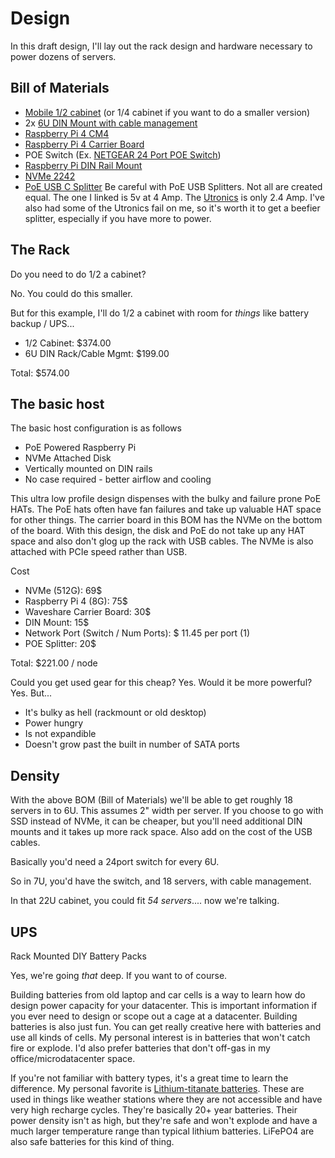# Design

In this draft design, I'll lay out the rack design and hardware necessary to power dozens of servers. 

## Bill of Materials
- [Mobile 1/2 cabinet](https://www.amazon.com/NavePoint-Server-Cabinet-Casters-Shelves/dp/B01I48EJOW/) (or 1/4 cabinet if you want to do a smaller version)
- 2x [6U DIN Mount with cable management](https://www.amazon.com/Rackmount-Din-Rail-Panel-6U/dp/B00SG3PGWK/)
- [Raspberry Pi 4 CM4](https://www.adafruit.com/product/4564)
- [Raspberry Pi 4 Carrier Board](https://www.waveshare.com/cm4-io-base-b.htm)
- POE Switch (Ex. [NETGEAR 24 Port POE Switch](https://www.amazon.com/NETGEAR-24-Port-Gigabit-Ethernet-Unmanaged/dp/B07Z8P4ZPW/))
- [Raspberry Pi DIN Rail Mount](https://www.amazon.com/Winford-Engineering-Raspberry-L-Bracket-Compliant/dp/B083YSWYW1/)
- [NVMe 2242](https://www.amazon.com/Sabrent-DRAM-Less-Internal-Performance-SB-1342-512/dp/B07XVR1KKR/)
- [PoE USB C Splitter](https://www.amazon.com/dp/B0CHW5K5F4) Be careful with PoE USB Splitters. Not all are created equal. The one I linked is 5v at 4 Amp. The [Utronics](https://www.amazon.com/UCTRONICS-PoE-Splitter-USB-C-Compliant/dp/B087F4QCTR/) is only 2.4 Amp. I've also had some of the Utronics fail on me, so it's worth it to get a beefier splitter, especially if you have more to power. 


## The Rack

Do you need to do 1/2 a cabinet?

No. You could do this smaller.

But for this example, I'll do 1/2 a cabinet with room for *things* like battery backup / UPS...


- 1/2 Cabinet: $374.00
- 6U DIN Rack/Cable Mgmt: $199.00

Total: $574.00

## The basic host
The basic host configuration is as follows
- PoE Powered Raspberry Pi
- NVMe Attached Disk
- Vertically mounted on DIN rails
- No case required - better airflow and cooling

This ultra low profile design dispenses with the bulky and failure prone PoE HATs. The PoE hats often have fan failures and take up valuable HAT space for other things. The carrier board in this BOM has the NVMe on the bottom of the board. With this design, the disk and PoE do not take up any HAT space and also don't glog up the rack with USB cables. The NVMe is also attached with PCIe speed rather than USB. 

Cost
- NVMe (512G): 69$
- Raspberry Pi 4 (8G): 75$
- Waveshare Carrier Board: 30$
- DIN Mount: 15$
- Network Port (Switch / Num Ports): $ 11.45 per port (1)
- POE Splitter: 20$

Total: $221.00 / node

Could you get used gear for this cheap? Yes. Would it be more powerful? Yes. But...
- It's bulky as hell (rackmount or old desktop)
- Power hungry
- Is not expandible
- Doesn't grow past the built in number of SATA ports


## Density
With the above BOM (Bill of Materials) we'll be able to get roughly 18 servers in to 6U. This assumes 2" width per server. If you choose to go with SSD instead of NVMe, it can be cheaper, but you'll need additional DIN mounts and it takes up more rack space. Also add on the cost of the USB cables. 

Basically you'd need a 24port switch for every 6U. 

So in 7U, you'd have the switch, and 18 servers, with cable management. 

In that 22U cabinet, you could fit *54 servers*.... now we're talking.

## UPS
Rack Mounted DIY Battery Packs

Yes, we're going _that_ deep. If you want to of course. 

Building batteries from old laptop and car cells is a way to learn how do design power capacity for your datacenter. This is important information if you ever need to design or scope out a cage at a datacenter. Building batteries is also just fun. You can get really creative here with batteries and use all kinds of cells. My personal interest is in batteries that won't catch fire or explode. I'd also prefer batteries that don't off-gas in my office/microdatacenter space. 

If you're not familiar with battery types, it's a great time to learn the difference. My personal favorite is [Lithium-titanate batteries](https://en.wikipedia.org/wiki/Lithium-titanate_battery). These are used in things like weather stations where they are not accessible and have very high recharge cycles. They're basically 20+ year batteries. Their power density isn't as high, but they're safe and won't explode and have a much larger temperature range than typical lithium batteries. LiFePO4 are also safe batteries for this kind of thing. 
